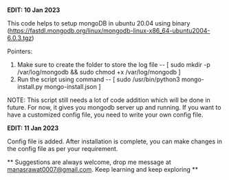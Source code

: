 **EDIT: 10 Jan 2023**

This code helps to setup mongoDB in ubuntu 20.04 using binary (https://fastdl.mongodb.org/linux/mongodb-linux-x86_64-ubuntu2004-6.0.3.tgz) 

Pointers:

1. Make sure to create the folder to store the log file -- [ sudo mkdir -p /var/log/mongodb && sudo chmod +x /var/log/mongodb ]
2. Run the script using command -- [ sudo /usr/bin/python3 mongo-install.py mongo-install.json ]


NOTE: This script still needs a lot of code addition which will be done in future. For now, it gives you mongodb server up and running. If you want to have a customized config file, you need to write your own config file.




**EDIT: 11 Jan 2023**

Config file is added. After installation is complete, you can make changes in the config file as per your requirement.


** 
Suggestions are always welcome, drop me message at manasrawat0007@gmail.com. Keep learning and keep exploring 
**
